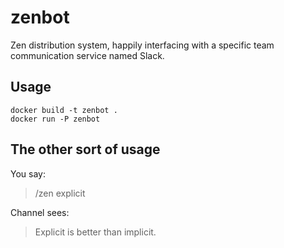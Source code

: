 # zenbot

Zen distribution system, happily interfacing with a specific team communication
service named Slack.

## Usage

```
docker build -t zenbot .
docker run -P zenbot
```

## The other sort of usage

You say:

>/zen explicit

Channel sees:

>Explicit is better than implicit.
